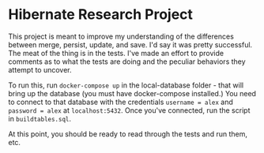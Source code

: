 # Hibernate Research Project

This project is meant to improve my understanding of the differences between merge, persist, update, and save. I'd say it was pretty successful.
The meat of the thing is in the tests. I've made an effort to provide comments as to what the tests are doing and the peculiar behaviors they attempt to uncover.

To run this, run `docker-compose up` in the local-database folder - that will bring up the database (you must have
docker-compose installed.)
You need to connect to that database with the credentials `username = alex` and `password = alex` at `localhost:5432`.
Once you've connected, run the script in `buildtables.sql`.

At this point, you should be ready to read through the tests and run them, etc.

